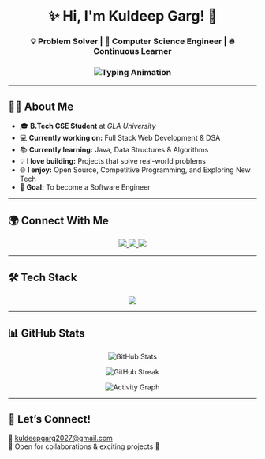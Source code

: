 <h1 align="center">✨ Hi, I'm Kuldeep Garg! 👋</h1>

<h3 align="center">💡 Problem Solver | 🚀 Computer Science Engineer | 🔥 Continuous Learner</h3>

<h3 align="center">
  <img src="https://readme-typing-svg.herokuapp.com?font=Fira+Code&size=22&duration=3000&pause=1000&color=F7005E&center=true&vCenter=true&width=500&lines=💡+Problem+Solver;🚀+Computer+Science+Engineer;🔥+Future+Software+Engineer;📚+Continuous+Learner" alt="Typing Animation" />
</h3>

---

## 👨‍💻 About Me  

- 🎓 **B.Tech CSE Student** at *GLA University*  
- 💻 **Currently working on:** Full Stack Web Development & DSA  
- 📚 **Currently learning:** Java, Data Structures & Algorithms  
- 💡 **I love building:** Projects that solve real-world problems  
- 🌐 **I enjoy:** Open Source, Competitive Programming, and Exploring New Tech  
- 🎯 **Goal:** To become a Software Engineer  

---

## 🌍 Connect With Me  

<p align="center">
  <a href="https://www.linkedin.com/in/kuldeep-garg-238b302a6/" target="_blank">
    <img src="https://img.shields.io/badge/LinkedIn-%230077B5.svg?&style=for-the-badge&logo=linkedin&logoColor=white" />
  </a>
  <a href="https://www.instagram.com/codingsurface/" target="_blank">
    <img src="https://img.shields.io/badge/Instagram-%23E4405F.svg?&style=for-the-badge&logo=instagram&logoColor=white" />
  </a>
  <a href="mailto:kuldeepgarg2027@gmail.com">
    <img src="https://img.shields.io/badge/Gmail-%23EA4335.svg?&style=for-the-badge&logo=gmail&logoColor=white" />
  </a>
</p>

---

## 🛠️ Tech Stack  

<p align="center">
  <img src="https://skillicons.dev/icons?i=java,python,html,css,js,c,mysql,mongodb,nodejs,express,react,git,github" />
</p>

---

## 📊 GitHub Stats  

<p align="center">
  <img src="https://github-readme-stats.vercel.app/api?username=Kuldeep2047&show_icons=true&theme=tokyonight" alt="GitHub Stats" />
</p>

<p align="center">
  <img src="https://github-readme-streak-stats.herokuapp.com/?user=Kuldeep2047&theme=tokyonight" alt="GitHub Streak" />
</p>

<p align="center">
  <img src="https://github-readme-activity-graph.vercel.app/graph?username=Kuldeep2047&theme=react-dark&hide_border=true&area=true" alt="Activity Graph" />
</p>

---

## 💌 Let’s Connect!  

📧 [kuldeepgarg2027@gmail.com](mailto:kuldeepgarg2027@gmail.com)  
💬 Open for collaborations & exciting projects 🚀  
